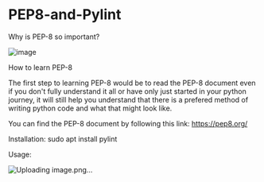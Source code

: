 # PEP8-and-Pylint

Why is PEP-8 so important?

![image](https://user-images.githubusercontent.com/44926849/208873886-d5c1c93f-4c79-4d65-a812-1e77d52bb3b4.png)

How to learn PEP-8

The first step to learning PEP-8 would be to read the PEP-8 document even if you don't fully understand it all or have only just started in your python journey, it will still help you understand that there is a prefered method of writing python code and what that might look like.

You can find the PEP-8 document by following this link: https://pep8.org/


Installation:
sudo apt install pylint

Usage:

![Uploading image.png…]()

